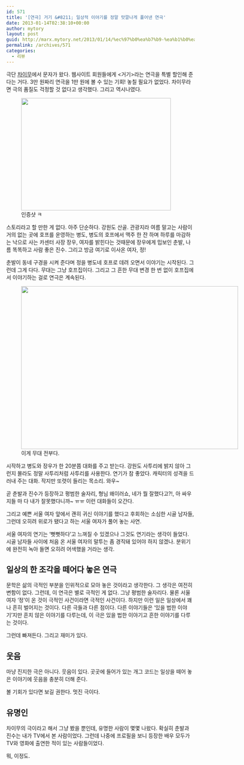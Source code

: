 ```yaml
---
id: 571
title: '[연극] 거기 &#8211; 일상적 이야기를 정말 맛깔나게 풀어낸 연극'
date: 2013-01-14T02:38:10+00:00
author: mytory
layout: post
guid: http://marx.mytory.net/2013/01/14/%ec%97%b0%ea%b7%b9-%ea%b1%b0%ea%b8%b0-%ec%9d%bc%ec%83%81%ec%a0%81-%ec%9d%b4%ec%95%bc%ea%b8%b0%eb%a5%bc-%ec%a0%95%eb%a7%90-%eb%a7%9b%ea%b9%94%eb%82%98%ea%b2%8c-%ed%92%80%ec%96%b4%eb%82%b8-%ec%97%b0/
permalink: /archives/571
categories:
  - 리뷰
---
```

극단 <a href="http://www.stageship.com/" target="_blank" class="tx-link">차이무</a>에서 문자가 왔다. 웹사이트 회원들에게 &lt;거기&gt;라는 연극을 특별 할인해 준다는 거다. 3만 원짜리 연극을 1만 원에 볼 수 있는 기회! 놓칠 필요가 없었다. 차이무라면 극의 품질도 걱정할 것 없다고 생각했다. 그리고 역시나였다.

<p style="text-align: center; clear: none; float: none;">
  <figure style="width: 400px" class="wp-caption aligncenter"><img src="http://marx.mytory.net/wp-content/uploads/1/cfile8.uf.241C624150F36BD40A7A76.jpg" width="400" height="300" filename="거기 티켓.jpg" filemime="image/jpeg" /><figcaption class="wp-caption-text">인증샷 ㅋ</figcaption></figure>
</p>

스토리라고 할 만한 게 없다. 아주 단순하다. 강원도 산골. 관광지라 여름 말고는 사람이 거의 없는 곳에 호프를 운영하는 병도, 병도의 호프에서 맥주 한 잔 하며 하루를 마감하는 낙으로 사는 카센터 사장&nbsp;장우, 여자를 밝힌다는 것때문에 장우에게 밉보인 춘발, 나름 똑똑하고 사람 좋은 진수. 그리고 방금 여기로 이사온 여자, 정!

춘발이 동네 구경을 시켜 준다며 정을 병도네 호프로 데려 오면서 이야기는 시작된다. 그런데 그게 다다. 무대는 그냥 호프집이다. 그리고 그 흔한 무대 변경 한 번 없이 호프집에서 이야기하는 걸로 연극은 계속된다.

<p style="text-align: center; clear: none; float: none;">
  <figure style="width: 580px" class="wp-caption aligncenter"><img src="http://marx.mytory.net/wp-content/uploads/1/cfile23.uf.2055824450F36D972F339C.jpg" width="580" height="435" filename="연극 거기 무대.jpg" filemime="image/jpeg" /><figcaption class="wp-caption-text">이게 무대 전부다.</figcaption></figure>
</p>

시작하고 병도와 장우가 한 20분쯤 대화를 주고 받는다. 강원도 사투리에 밝지 않아 그런지 몰라도 정말 사투리처럼 사투리를 사용한다. 연기가 참 좋았다. 캐릭터의 성격을 드러내 주는 대화. 작지만 또렷이 들리는 목소리. 와우~

곧 춘발과 진수가 등장하고 평범한 술자리, 형님 왜이러쇼, 네가 뭘 잘했다고?!, 아 싸우지들 마 다 내가 잘못했다니까~ ㅠㅠ 이런 대화들이 오간다.

그리고 예쁜 서울 여자 앞에서 괜히 귀신 이야기를 했다고 후회하는 소심한 시골 남자들, 그런데 오히려 위로가 됐다고 하는 서울 여자가 풀어 놓는 사연.

서울 여자의 연기는 &#8216;뻣뻣하다&#8217;고 느껴질 수 있겠으나 그것도 연기라는 생각이 들었다. 시골 남자들 사이에 처음 온 서울 여자의 말투는 좀 경직돼 있어야 하지 않겠나. 분위기에 완전히 녹아 들면 오히려 어색했을 거라는 생각.

## 일상의 한 조각을 떼어다 놓은 연극

문학은 삶의 극적인 부분을 인위적으로 모아 놓은 것이라고 생각한다. 그 생각은 여전히 변함이 없다. 그런데, 이 연극은 별로 극적인 게 없다. 그냥 평범한 술자리다. 물론 서울 여자 &#8216;정&#8217;이 온 것이 극적인 사건이라면 극적인 사건이다. 하지만 이런 일은 일상에서 꽤나 흔히 벌어지는 것이다. 다른 극들과 다른 점이다. 다른 이야기들은 &#8216;있을 법한 이야기&#8217;지만 흔치 않은 이야기를 다루는데, 이 극은 있을 법한 이야기고 흔한 이야기를 다루는 것이다.

그런데 빠져든다. 그리고 재미가 있다.&nbsp;

## 웃음

마냥 진지한 극은 아니다. 웃음이 있다. 곳곳에 들어가 있는 개그 코드는 일상을 떼어 놓은 이야기에 웃음을 충분히 더해 준다.

볼 기회가 있다면 보길 권한다. 멋진 극이다.

## 유명인

차이무의 극이라고 해서 그냥 봤을 뿐인데, 유명한 사람이 몇몇 나왔다. 확실히 춘발과 진수는 내가 TV에서 본 사람이었다. 그런데 나중에 프로필을 보니 등장한 배우 모두가 TV와 영화에 출연한 적이 있는 사람들이었다.&nbsp;

뭐, 이정도.